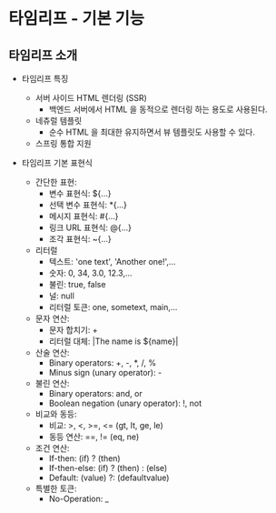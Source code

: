 # 타임리프 - 기본 기능

## 타임리프 소개

* 타임리프 특징
  * 서버 사이드 HTML 렌더링 (SSR)
    * 백엔드 서버에서 HTML 을 동적으로 렌더링 하는 용도로 사용된다.
  * 네츄럴 템플릿
    * 순수 HTML 을 최대한 유지하면서 뷰 템플릿도 사용할 수 있다.
  * 스프링 통합 지원

* 타임리프 기본 표현식
  * 간단한 표현:
     * 변수 표현식: ${...} 
     * 선택 변수 표현식: *{...} 
     * 메시지 표현식: #{...}
     * 링크 URL 표현식: @{...} 
     * 조각 표현식: ~{...}
  * 리터럴 
    * 텍스트: 'one text', 'Another one!',… 
    * 숫자: 0, 34, 3.0, 12.3,… 
    * 불린: true, false 
    * 널: null 
    * 리터럴 토큰: one, sometext, main,…
  * 문자 연산: 
    * 문자 합치기: + 
    * 리터럴 대체: |The name is ${name}| 
  * 산술 연산: 
    * Binary operators: +, -, *, /, % 
    * Minus sign (unary operator): - 
  * 불린 연산: 
    * Binary operators: and, or 
    * Boolean negation (unary operator): !, not
  * 비교와 동등: 
    * 비교: >, <, >=, <= (gt, lt, ge, le) 
    * 동등 연산: ==, != (eq, ne)
  * 조건 연산: 
    * If-then: (if) ? (then) 
    * If-then-else: (if) ? (then) : (else) 
    * Default: (value) ?: (defaultvalue) 
  * 특별한 토큰: 
    * No-Operation: _